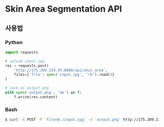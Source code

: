 # Skin Area Segmentation API

## 사용법

### Python
```Python
import requests

# upload input.jpg
res = requests.post(
    'http://175.209.239.35:8080/api/skin_area',
    files={'file': open('input.jpg', 'rb').read()}
)

# save as output.png
with open('output.png', 'wb') as f:
    f.write(res.content)
```

### Bash
```Bash
$ curl -X POST -F 'file=@./input.jpg' -o 'output.png' http://175.209.239.35:8080/api/skin_area
```